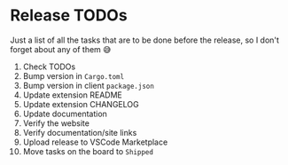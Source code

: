 # Release TODOs

Just a list of all the tasks that are to be done before the release, so I don't forget about any of them :sweat_smile:

1. Check TODOs
2. Bump version in `Cargo.toml`
3. Bump version in client `package.json`
4. Update extension README
5. Update extension CHANGELOG
6. Update documentation
7. Verify the website
8. Verify documentation/site links
9. Upload release to VSCode Marketplace
10. Move tasks on the board to `Shipped`